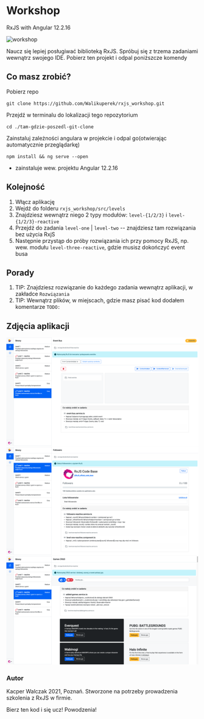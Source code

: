 # Workshop
RxJS with Angular 12.2.16

![workshop](/assets/img/rxjsworkshop_ap.png)

Naucz się lepiej posługiwać biblioteką RxJS. Spróbuj się z trzema zadaniami wewnątrz swojego IDE.
Pobierz ten projekt i odpal poniższcze komendy

## Co masz zrobić?

Pobierz repo
```
git clone https://github.com/Walikuperek/rxjs_workshop.git
```

Przejdź w terminalu do lokalizacji tego repozytorium
```
cd ./tam-gdzie-poszedl-git-clone
```

Zainstaluj zależności angulara w projekcie i odpal go(otwierając automatycznie przeglądarkę)
```
npm install && ng serve --open
```
* zainstaluje wew. projektu Angular 12.2.16


## Kolejność
1. Włącz aplikację
2. Wejdź do folderu `rxjs_workshop/src/levels`
3. Znajdziesz wewnątrz niego 2 typy modułów: `level-{1/2/3}` i `level-{1/2/3}-reactive`
4. Przejdź do zadania `level-one` | `level-two` -- znajdziesz tam rozwiązania bez użycia RxjS
5. Następnie przystąp do próby rozwiązania ich przy pomocy RxJS, np. wew. modułu `level-three-reactive`, gdzie musisz dokończyć event busa

## Porady
1. TIP: Znajdziesz rozwiązanie do każdego zadania wewnątrz aplikacji, w zakładce `Rozwiązania`
2. TIP: Wewnątrz plików, w miejscach, gdzie masz pisać kod dodałem komentarze `TODO:`

## Zdjęcia aplikacji
![Zadanie 3](/src/assets/img/zadanie_event-bus_3.png)
![Zadanie 1](/src/assets/img/zadanie_1_reactive.png)
![Zadanie 2](/src/assets/img/zadanie_2_reactive.png)

### Autor
Kacper Walczak 2021, Poznań.
Stworzone na potrzeby prowadzenia szkolenia z RxJS w firmie.

Bierz ten kod i się ucz! Powodzenia!
